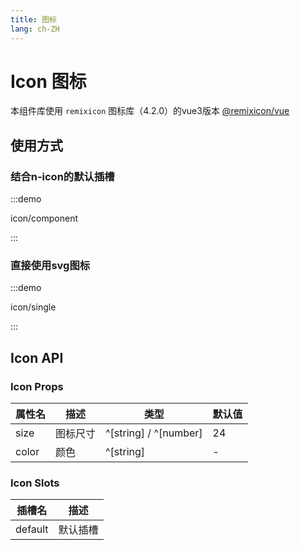 ```yaml
---
title: 图标
lang: ch-ZH
---
```


# Icon 图标

本组件库使用 `remixicon` 图标库（4.2.0）的vue3版本 [@remixicon/vue](https://github.com/Remix-Design/RemixIcon/tree/v4.2.0?tab=readme-ov-file#vue-3)

## 使用方式

### 结合n-icon的默认插槽

:::demo

icon/component

:::

### 直接使用svg图标

:::demo

icon/single

:::

## Icon API

### Icon Props

| 属性名                | 描述                   | 类型                                 | 默认值   |
| -------------------- | ---------------------- | ------------------------------------ | ------- |
| size                 | 图标尺寸                | ^[string] / ^[number]                | 24       |
| color                | 颜色                    | ^[string]                            | -       |

### Icon Slots

| 插槽名  | 描述              |
| ------ | ----------------- |
| default| 默认插槽           |